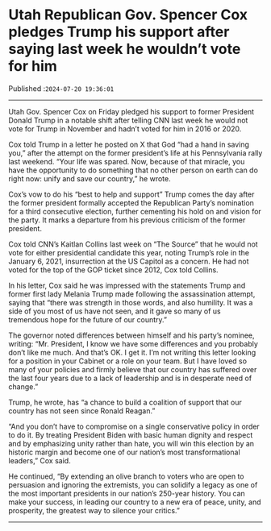 # Utah Republican Gov. Spencer Cox pledges Trump his support after saying last week he wouldn’t vote for him

Published :`2024-07-20 19:36:01`

---

Utah Gov. Spencer Cox on Friday pledged his support to former President Donald Trump in a notable shift after telling CNN last week he would not vote for Trump in November and hadn’t voted for him in 2016 or 2020.

Cox told Trump in a letter he posted on X that God “had a hand in saving you,” after the attempt on the former president’s life at his Pennsylvania rally last weekend. “Your life was spared. Now, because of that miracle, you have the opportunity to do something that no other person on earth can do right now: unify and save our country,” he wrote.

Cox’s vow to do his “best to help and support” Trump comes the day after the former president formally accepted the Republican Party’s nomination for a third consecutive election, further cementing his hold on and vision for the party. It marks a departure from his previous criticism of the former president.

Cox told CNN’s Kaitlan Collins last week on “The Source” that he would not vote for either presidential candidate this year, noting Trump’s role in the January 6, 2021, insurrection at the US Capitol as a concern. He had not voted for the top of the GOP ticket since 2012, Cox told Collins.

In his letter, Cox said he was impressed with the statements Trump and former first lady Melania Trump made following the assassination attempt, saying that “there was strength in those words, and also humility. It was a side of you most of us have not seen, and it gave so many of us tremendous hope for the future of our country.”

The governor noted differences between himself and his party’s nominee, writing: “Mr. President, I know we have some differences and you probably don’t like me much. And that’s OK. I get it. I’m not writing this letter looking for a position in your Cabinet or a role on your team. But I have loved so many of your policies and firmly believe that our country has suffered over the last four years due to a lack of leadership and is in desperate need of change.”

Trump, he wrote, has “a chance to build a coalition of support that our country has not seen since Ronald Reagan.”

“And you don’t have to compromise on a single conservative policy in order to do it. By treating President Biden with basic human dignity and respect and by emphasizing unity rather than hate, you will win this election by an historic margin and become one of our nation’s most transformational leaders,” Cox said.

He continued, “By extending an olive branch to voters who are open to persuasion and ignoring the extremists, you can solidify a legacy as one of the most important presidents in our nation’s 250-year history. You can make your success, in leading our country to a new era of peace, unity, and prosperity, the greatest way to silence your critics.”

---


